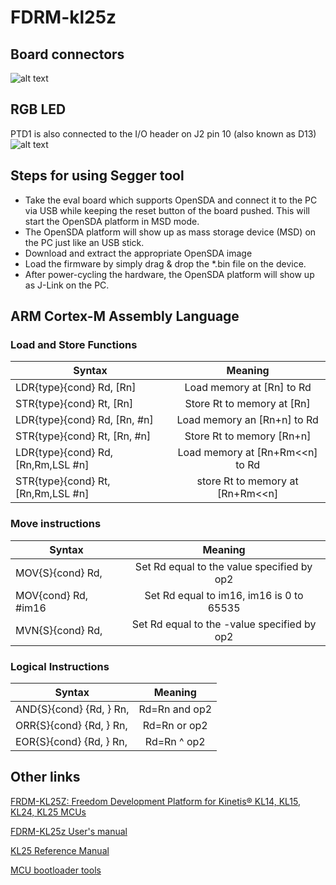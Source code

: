 # FDRM-kl25z

## Board connectors
![alt text](http://aaronclarke.com/blog.embeddedcoding.com/images/kl25-slide2.jpg)

## RGB LED
PTD1 is also connected to the I/O header on J2 pin 10 (also known as D13)
![alt text](http://visualgdb.com/w/wp-content/uploads/tutorials/arm/kinetis/frdm-kl25z/led-schematics.png)


## Steps for using Segger tool

* Take the eval board which supports OpenSDA and connect it to the PC via USB while keeping the reset button of the board pushed. This will     start the OpenSDA platform in MSD mode.
* The OpenSDA platform will show up as mass storage device (MSD) on the PC just like an USB stick.
* Download and extract the appropriate OpenSDA image
* Load the firmware by simply drag & drop the *.bin file on the device.
* After power-cycling the hardware, the OpenSDA platform will show up as J-Link on the PC.

## ARM Cortex-M Assembly Language

### Load and Store Functions
| Syntax | Meaning
| ------ |:------------------:|
| LDR{type}{cond} Rd, [Rn]            | Load memory at [Rn] to Rd         |
| STR{type}{cond} Rt, [Rn]            | Store Rt to memory at [Rn]        |
| LDR{type}{cond} Rd, [Rn, #n]        | Load memory an [Rn+n] to Rd       |
| STR{type}{cond} Rt, [Rn, #n]        | Store Rt to memory [Rn+n]         |
| LDR{type}{cond} Rd, [Rn,Rm,LSL #n]  | Load memory at [Rn+Rm<<n] to Rd   |
| STR{type}{cond} Rt, [Rn,Rm,LSL #n]  | store Rt to memory at [Rn+Rm<<n]  |

### Move instructions
| Syntax | Meaning
| ------ |:------------------:|
| MOV{S}{cond} Rd, <op2>              | Set Rd equal to the value specified by op2  |
| MOV{cond}    Rd, #im16              | Set Rd equal to im16, im16 is 0 to 65535    |
| MVN{S}{cond} Rd, <op2>              | Set Rd equal to the -value specified by op2 |

### Logical Instructions
| Syntax | Meaning
| ------ |:------------------:|
| AND{S}{cond} {Rd, } Rn, <op2>   | Rd=Rn and op2
| ORR{S}{cond} {Rd, } Rn, <op2>   | Rd=Rn or op2
| EOR{S}{cond} {Rd, } Rn, <op2>   | Rd=Rn ^ op2

## Other links

[FRDM-KL25Z: Freedom Development Platform for Kinetis® KL14, KL15, KL24, KL25 MCUs](https://www.nxp.com/products/processors-and-microcontrollers/arm-based-processors-and-mcus/kinetis-cortex-m-mcus/l-seriesultra-low-powerm0-plus/freedom-development-platform-for-kinetis-kl14-kl15-kl24-kl25-mcus:FRDM-KL25Z)

[FDRM-KL25z User's manual](http://www.seeedstudio.com/document/pdf/FRMD-KL25Z.pdf)

[KL25 Reference Manual](https://www.nxp.com/docs/en/reference-manual/KL25P80M48SF0RM.pdf)

[MCU bootloader tools](https://www.nxp.com/pip/MCUBOOT?tab=Design_Tools_Tab)
